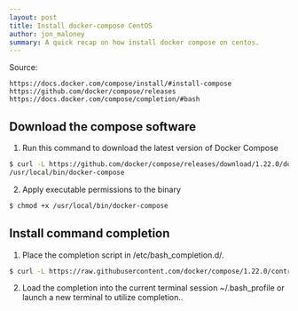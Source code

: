 ```yaml
---
layout: post
title: Install docker-compose CentOS
author: jon_maloney
summary: A quick recap on how install docker compose on centos.
---
```

Source:
    
    https://docs.docker.com/compose/install/#install-compose
    https://github.com/docker/compose/releases
    https://docs.docker.com/compose/completion/#bash

Download the compose software
-----------------------------
1. Run this command to download the latest version of Docker Compose
  ```bash
  $ curl -L https://github.com/docker/compose/releases/download/1.22.0/docker-compose-`uname -s`-`uname -m` -o 
  /usr/local/bin/docker-compose
  ```  
2. Apply executable permissions to the binary
  ```bash
  $ chmod +x /usr/local/bin/docker-compose
  ```
Install command completion
---------------------------
1. Place the completion script in /etc/bash_completion.d/.
  ```bash
  $ curl -L https://raw.githubusercontent.com/docker/compose/1.22.0/contrib/completion/bash/docker-compose -o /etc/bash_completion.d/docker-compose
  ```
2. Load the completion into the current terminal session ~/.bash_profile or launch a new terminal to utilize completion..